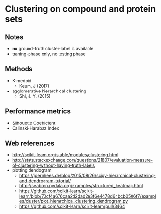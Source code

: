 # Clustering on compound and protein sets

## Notes
* **no** ground-truth cluster-label is available
* traning-phase only, no testing phase

## Methods
* K-medoid
  * Keum, J (2017)
* agglomerative hierarchical clustering
  * Shi, J. Y. (2015)

## Performance metrics
* Silhouette Coefficient
* Calinski-Harabaz Index

## Web references
* http://scikit-learn.org/stable/modules/clustering.html
* http://stats.stackexchange.com/questions/21807/evaluation-measure-of-clustering-without-having-truth-labels
* plotting dendogram
  * https://joernhees.de/blog/2015/08/26/scipy-hierarchical-clustering-and-dendrogram-tutorial/
  * http://seaborn.pydata.org/examples/structured_heatmap.html
  * https://github.com/scikit-learn/scikit-learn/blob/70cf4a676caa2d2dad2e3f6e4478d64bcb0506f7/examples/cluster/plot_hierarchical_clustering_dendrogram.py
  * https://github.com/scikit-learn/scikit-learn/pull/3464
